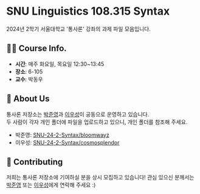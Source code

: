 # SNU Linguistics 108.315 Syntax
2024년 2학기 서울대학교 '통사론' 강좌의 과제 파일 모음입니다.

## 👨‍🏫 Course Info.
- **시간**: 매주 화요일, 목요일 12:30~13:45
- **장소**: 6-105
- **교수**: 박동우

## 🔨 About Us
통사론 저장소는 [박준영](https://github.com/bloomwayz)과 [이우성](https://github.com/HiTechFullOn)이 공동으로 운영하고 있습니다. \
두 사람이 각자 개인 폴더에 파일을 업로드하고 있으니, 개인 폴더를 참조해 주세요.
- 박준영: [SNU-24-2-Syntax/bloomwayz](./bloomwayz)
- 이우성: [SNU-24-2-Syntax/cosmosplendor](./cosmosplendor)

## 🔗 Contributing
저희는 통사론 저장소에 기여하실 분을 상시 모집하고 있습니다!
관심 있으신 분께서는 [박준영](https://github.com/bloomwayz) 또는 [이우성](https://github.com/HiTechFullOn)에게 연락해 주세요 :)
